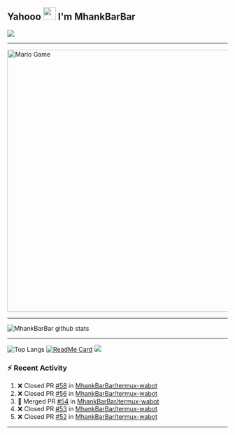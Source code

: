 ## Yahooo <img src="https://github.com/TheDudeThatCode/TheDudeThatCode/blob/master/Assets/Hi.gif" width="29px"> I'm MhankBarBar
<img align="center" height="auto" src="https://github.com/MhankBarBar/MhankBarBar/blob/master/img/images%20(15).jpeg"/>

___

<img src="https://github.com/TheDudeThatCode/TheDudeThatCode/blob/master/Assets/Mario_Gameplay.gif" alt="Mario Game" width="600" />

___

![MhankBarBar github stats](https://github-readme-stats.vercel.app/api?username=mhankbarbar&show_icons=true&theme=buefy&show_owner=true)
___

![Top Langs](https://github-readme-stats.vercel.app/api/top-langs/?username=mhankbarbar&theme=buefy)
[![ReadMe Card](https://github-readme-stats.vercel.app/api/pin/?username=mhankbarbar&repo=termux-wabot&theme=buefy)](https://github.com/mhankbarbar/termux-wabot)
![](https://github-profile-trophy.vercel.app/?username=MhankBarBar&row=2&column=3)

### :zap: Recent Activity

<!--START_SECTION:activity-->
1. ❌ Closed PR [#58](https://github.com/MhankBarBar/termux-wabot/pull/58) in [MhankBarBar/termux-wabot](https://github.com/MhankBarBar/termux-wabot)
2. ❌ Closed PR [#56](https://github.com/MhankBarBar/termux-wabot/pull/56) in [MhankBarBar/termux-wabot](https://github.com/MhankBarBar/termux-wabot)
3. 🎉 Merged PR [#54](https://github.com/MhankBarBar/termux-wabot/pull/54) in [MhankBarBar/termux-wabot](https://github.com/MhankBarBar/termux-wabot)
4. ❌ Closed PR [#53](https://github.com/MhankBarBar/termux-wabot/pull/53) in [MhankBarBar/termux-wabot](https://github.com/MhankBarBar/termux-wabot)
5. ❌ Closed PR [#52](https://github.com/MhankBarBar/termux-wabot/pull/52) in [MhankBarBar/termux-wabot](https://github.com/MhankBarBar/termux-wabot)
<!--END_SECTION:activity-->

---

<!--START_SECTION:waka-->

<!--END_SECTION:waka-->
